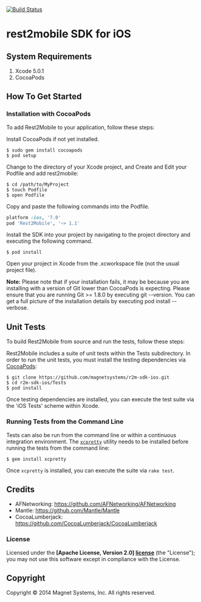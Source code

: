 [![Build Status](https://travis-ci.org/magnetsystems/r2m-sdk-ios.svg?branch=master)](https://travis-ci.org/magnetsystems/r2m-sdk-ios)
# rest2mobile SDK for iOS

## System Requirements
1. Xcode 5.0.1
2. CocoaPods

## How To Get Started

### Installation with CocoaPods

To add Rest2Mobile to your application, follow these steps:

Install CocoaPods if not yet installed.

    $ sudo gem install cocoapods
    $ pod setup

Change to the directory of your Xcode project, and Create and Edit your Podfile and add rest2mobile:
    
    $ cd /path/to/MyProject
    $ touch Podfile
    $ open Podfile

Copy and paste the following commands into the Podfile.    

```ruby
platform :ios, '7.0'
pod 'Rest2Mobile', '~> 1.1'
```
    
Install the SDK into your project by navigating to the project directory and executing the following command.
    
    $ pod install

Open your project in Xcode from the .xcworkspace file (not the usual project file).

**Note:** Please note that if your installation fails, it may be because you are installing with a version of Git lower than CocoaPods is expecting. Please ensure that you are running Git >= 1.8.0 by executing git --version. You can get a full picture of the installation details by executing pod install --verbose.

## Unit Tests

To build Rest2Mobile from source and run the tests, follow these steps:

Rest2Mobile includes a suite of unit tests within the Tests subdirectory. In order to run the unit tests, you must install the testing dependencies via [CocoaPods](http://cocoapods.org/):

    $ git clone https://github.com/magnetsystems/r2m-sdk-ios.git
    $ cd r2m-sdk-ios/Tests
    $ pod install

Once testing dependencies are installed, you can execute the test suite via the 'iOS Tests' scheme within Xcode.

### Running Tests from the Command Line

Tests can also be run from the command line or within a continuous integration environment. The [`xcpretty`](https://github.com/mneorr/xcpretty) utility needs to be installed before running the tests from the command line:

    $ gem install xcpretty

Once `xcpretty` is installed, you can execute the suite via `rake test`.

## Credits

- AFNetworking: https://github.com/AFNetworking/AFNetworking
- Mantle: https://github.com/Mantle/Mantle
- CocoaLumberjack: https://github.com/CocoaLumberjack/CocoaLumberjack

### License

Licensed under the **[Apache License, Version 2.0] [license]** (the "License");
you may not use this software except in compliance with the License.

## Copyright

Copyright © 2014 Magnet Systems, Inc. All rights reserved.

[license]: http://www.apache.org/licenses/LICENSE-2.0
